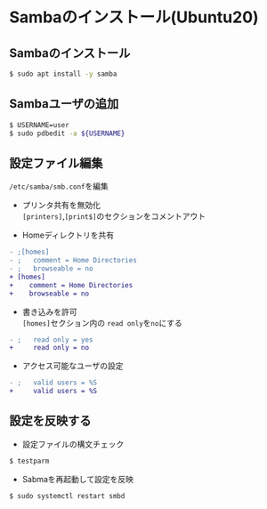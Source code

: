 # Sambaのインストール(Ubuntu20)

## Sambaのインストール

```sh
$ sudo apt install -y samba
```

## Sambaユーザの追加

```sh
$ USERNAME=user
$ sudo pdbedit -a ${USERNAME}
```

## 設定ファイル編集
`/etc/samba/smb.conf`を編集

- プリンタ共有を無効化  
`[printers]`,`[print$]`のセクションをコメントアウト

- Homeディレクトリを共有
```diff
- ;[homes]
- ;   comment = Home Directories
- ;   browseable = no
+ [homes]
+    comment = Home Directories
+    browseable = no
```

- 書き込みを許可  
`[homes]`セクション内の `read only`を`no`にする
```diff
- ;   read only = yes
+     read only = no
```

- アクセス可能なユーザの設定
```diff
- ;   valid users = %S
+     valid users = %S
```

## 設定を反映する
- 設定ファイルの構文チェック
```sh
$ testparm
```

- Sabmaを再起動して設定を反映
```
$ sudo systemctl restart smbd
```
